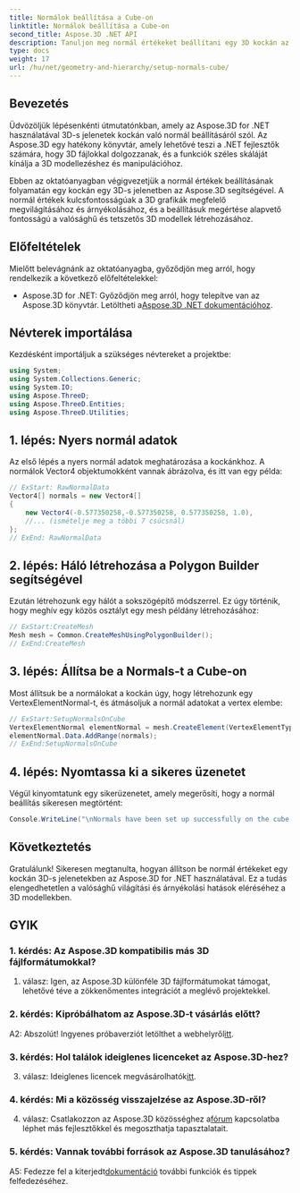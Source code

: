 ```yaml
---
title: Normálok beállítása a Cube-on
linktitle: Normálok beállítása a Cube-on
second_title: Aspose.3D .NET API
description: Tanuljon meg normál értékeket beállítani egy 3D kockán az Aspose.3D for .NET használatával. Fejlessze 3D-s modellezési készségeit ezzel a lépésről-lépésre szóló útmutatóval.
type: docs
weight: 17
url: /hu/net/geometry-and-hierarchy/setup-normals-cube/
---
```

## Bevezetés

Üdvözöljük lépésenkénti útmutatónkban, amely az Aspose.3D for .NET használatával 3D-s jelenetek kockán való normál beállításáról szól. Az Aspose.3D egy hatékony könyvtár, amely lehetővé teszi a .NET fejlesztők számára, hogy 3D fájlokkal dolgozzanak, és a funkciók széles skáláját kínálja a 3D modellezéshez és manipulációhoz.

Ebben az oktatóanyagban végigvezetjük a normál értékek beállításának folyamatán egy kockán egy 3D-s jelenetben az Aspose.3D segítségével. A normál értékek kulcsfontosságúak a 3D grafikák megfelelő megvilágításához és árnyékolásához, és a beállításuk megértése alapvető fontosságú a valósághű és tetszetős 3D modellek létrehozásához.

## Előfeltételek

Mielőtt belevágnánk az oktatóanyagba, győződjön meg arról, hogy rendelkezik a következő előfeltételekkel:

-  Aspose.3D for .NET: Győződjön meg arról, hogy telepítve van az Aspose.3D könyvtár. Letöltheti a[Aspose.3D .NET dokumentációhoz](https://reference.aspose.com/3d/net/).

## Névterek importálása

Kezdésként importáljuk a szükséges névtereket a projektbe:

```csharp
using System;
using System.Collections.Generic;
using System.IO;
using Aspose.ThreeD;
using Aspose.ThreeD.Entities;
using Aspose.ThreeD.Utilities;
```

## 1. lépés: Nyers normál adatok

Az első lépés a nyers normál adatok meghatározása a kockánkhoz. A normálok Vector4 objektumokként vannak ábrázolva, és itt van egy példa:

```csharp
// ExStart: RawNormalData
Vector4[] normals = new Vector4[]
{
    new Vector4(-0.577350258,-0.577350258, 0.577350258, 1.0),
    //... (ismételje meg a többi 7 csúcsnál)
};
// ExEnd: RawNormalData
```

## 2. lépés: Háló létrehozása a Polygon Builder segítségével

Ezután létrehozunk egy hálót a sokszögépítő módszerrel. Ez úgy történik, hogy meghív egy közös osztályt egy mesh példány létrehozásához:

```csharp
// ExStart:CreateMesh
Mesh mesh = Common.CreateMeshUsingPolygonBuilder();
// ExEnd:CreateMesh
```

## 3. lépés: Állítsa be a Normals-t a Cube-on

Most állítsuk be a normálokat a kockán úgy, hogy létrehozunk egy VertexElementNormal-t, és átmásoljuk a normál adatokat a vertex elembe:

```csharp
// ExStart:SetupNormalsOnCube
VertexElementNormal elementNormal = mesh.CreateElement(VertexElementType.Normal, MappingMode.ControlPoint, ReferenceMode.Direct) as VertexElementNormal;
elementNormal.Data.AddRange(normals);
// ExEnd:SetupNormalsOnCube
```

## 4. lépés: Nyomtassa ki a sikeres üzenetet

Végül kinyomtatunk egy sikerüzenetet, amely megerősíti, hogy a normál beállítás sikeresen megtörtént:

```csharp
Console.WriteLine("\nNormals have been set up successfully on the cube.");
```

## Következtetés

Gratulálunk! Sikeresen megtanulta, hogyan állítson be normál értékeket egy kockán 3D-s jelenetekben az Aspose.3D for .NET használatával. Ez a tudás elengedhetetlen a valósághű világítási és árnyékolási hatások eléréséhez a 3D modellekben.

## GYIK

### 1. kérdés: Az Aspose.3D kompatibilis más 3D fájlformátumokkal?

1. válasz: Igen, az Aspose.3D különféle 3D fájlformátumokat támogat, lehetővé téve a zökkenőmentes integrációt a meglévő projektekkel.

### 2. kérdés: Kipróbálhatom az Aspose.3D-t vásárlás előtt?

A2: Abszolút! Ingyenes próbaverziót letölthet a webhelyről[itt](https://releases.aspose.com/).

### 3. kérdés: Hol találok ideiglenes licenceket az Aspose.3D-hez?

 3. válasz: Ideiglenes licencek megvásárolhatók[itt](https://purchase.aspose.com/temporary-license/).

### 4. kérdés: Mi a közösség visszajelzése az Aspose.3D-ről?

 4. válasz: Csatlakozzon az Aspose.3D közösséghez a[fórum](https://forum.aspose.com/c/3d/18) kapcsolatba léphet más fejlesztőkkel és megoszthatja tapasztalatait.

### 5. kérdés: Vannak további források az Aspose.3D tanulásához?

 A5: Fedezze fel a kiterjedt[dokumentáció](https://reference.aspose.com/3d/net/) további funkciók és tippek felfedezéséhez.